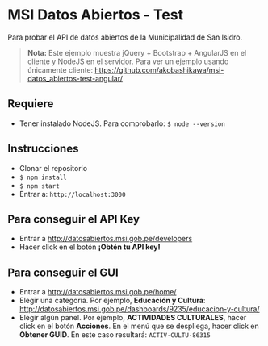 # MSI Datos Abiertos - Test

Para probar el API de datos abiertos de la Municipalidad de San Isidro.

> __Nota:__ Este ejemplo muestra jQuery + Bootstrap + AngularJS en el cliente y NodeJS en el servidor.
> Para ver un ejemplo usando únicamente cliente: https://github.com/akobashikawa/msi-datos_abiertos-test-angular/

## Requiere

- Tener instalado NodeJS. Para comprobarlo: `$ node --version`

## Instrucciones

- Clonar el repositorio
- `$ npm install`
- `$ npm start`
- Entrar a: `http://localhost:3000`

## Para conseguir el API Key

- Entrar a http://datosabiertos.msi.gob.pe/developers
- Hacer click en el botón __¡Obtén tu API key!__

## Para conseguir el GUI

- Entrar a http://datosabiertos.msi.gob.pe/home/
- Elegir una categoría. Por ejemplo, __Educación y Cultura__: http://datosabiertos.msi.gob.pe/dashboards/9235/educacion-y-cultura/
- Elegir algún panel. Por ejemplo, __ACTIVIDADES CULTURALES__, hacer click en el botón __Acciones__. En el menú que se despliega, hacer click en __Obtener GUID__. En este caso resultará: `ACTIV-CULTU-86315`
